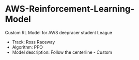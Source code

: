 # AWS-Reinforcement-Learning-Model
Custom RL Model for AWS deepracer student League

- Track: Ross Raceway
- Algorithm: PPO
- Model description: Follow the centerline - Custom
